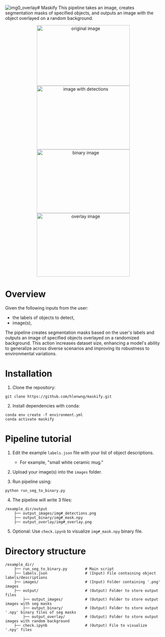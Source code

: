 ![img0_overlay](https://github.com/user-attachments/assets/20f42e20-05ea-44d2-a194-786ce1cebe23)# Maskify
This pipeline takes an image, creates segmentation masks of specified objects, and outputs an image with the object overlayed on a random background. 
<center>
  <img src="https://github.com/user-attachments/assets/2aa7e6e9-50c1-45f9-adb1-4c476ab5703b" alt="original image" width="300" height="195">
  <img src="https://github.com/user-attachments/assets/ae5aaeae-0f61-4f57-9eb1-d5d7659a1496" alt="image with detections" width="300" height="205">
  <img src="https://github.com/user-attachments/assets/f6d3a5b1-8014-415f-b701-1154a5c8fd1c" alt="binary image" width="300" height="205">
  <img src="https://github.com/user-attachments/assets/154d671e-bbff-4d57-88b5-66631568bfaf" alt="overlay image" width="300" height="205">
  </center>

# Overview
Given the following inputs from the user:
- the labels of objects to detect,
- image(s),
  
The pipeline creates segmentation masks based on the user's labels and outputs an image of specified objects overlayed on a randomized background. This action increases dataset size, enhancing a model's ability to generalize across diverse scenarios and improving its robustness to environmental variations.

# Installation
1. Clone the repository:
```
git clone https://github.com/hlenwng/maskify.git
```
2. Install dependencies with conda:
```
conda env create -f environment.yml
conda activate maskify
```

# Pipeline tutorial
1. Edit the example `labels.json` file with your list of object descriptions. 

   - For example, "small white ceramic mug."
2. Upload your image(s) into the `images` folder.
3. Run pipeline using:
```
python run_seg_to_binary.py
```
4. The pipeline will write 3 files:
```
/example_dir/output
    ├── output_images/img#_detections.png                     
    ├── output_binary/img#_mask.npy
    ├── output_overlay/img#_overlay.png
```
5. Optional: Use `check.ipynb` to visualize  `img#_mask.npy` binary file.

# Directory structure
```
/example_dir/
    ├── run_seg_to_binary.py        # Main script
    ├── labels.json                 # (Input) File containing object labels/descriptions
    ├── images/                     # (Input) Folder containing '.png' images
    ├── output/                     # (Output) Folder to store output files
        ├── output_images/          # (Output) Folder to store output images with seg masks
        ├── output_binary/          # (Output) Folder to store output '.npy' binary files of seg masks
        ├── output_overlay/         # (Output) Folder to store output images with random background
    ├── check.ipynb                 # (Output) File to visualize '.npy' files
```
